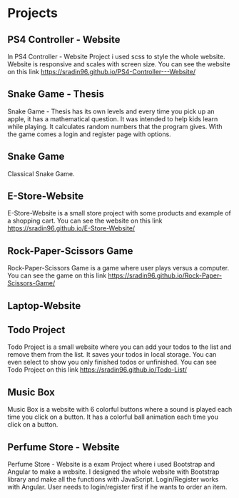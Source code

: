# Projects

## PS4 Controller - Website

In PS4 Controller - Website Project i used scss to style the whole website. Website is responsive and scales with screen size. 
You can see the website on this link https://sradin96.github.io/PS4-Controller---Website/

## Snake Game - Thesis

Snake Game - Thesis has its own levels and every time you pick up an apple, it has a mathematical question. It was intended to help kids learn while playing. It calculates random numbers that the program gives. With the game comes a login and register page with options.

## Snake Game

Classical Snake Game.

## E-Store-Website

E-Store-Website is a small store project with some products and example of a shopping cart. 
You can see the website on this link https://sradin96.github.io/E-Store-Website/

## Rock-Paper-Scissors Game

Rock-Paper-Scissors Game is a game where user plays versus a computer.
You can see the game on this link https://sradin96.github.io/Rock-Paper-Scissors-Game/

## Laptop-Website

## Todo Project

Todo Project is a small website where you can add your todos to the list and remove them from the list. It saves your todos in local storage. You can even select to show you only finished todos or unfinished.
You can see Todo Project on this link https://sradin96.github.io/Todo-List/

## Music Box

Music Box is a website with 6 colorful buttons where a sound is played each time you click on a button. It has a colorful ball animation each time you click on a button.

## Perfume Store - Website

Perfume Store - Website is a exam Project where i used Bootstrap and Angular to make a website. I designed the whole website with Bootstrap library and make all the functions with JavaScript. Login/Register works with Angular. User needs to login/register first if he wants to order an item.
